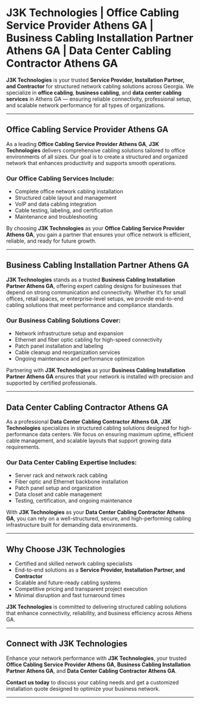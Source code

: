 # J3K Technologies | Office Cabling Service Provider Athens GA | Business Cabling Installation Partner Athens GA | Data Center Cabling Contractor Athens GA

**J3K Technologies** is your trusted **Service Provider, Installation Partner, and Contractor** for structured network cabling solutions across Georgia. We specialize in **office cabling**, **business cabling**, and **data center cabling services** in Athens GA — ensuring reliable connectivity, professional setup, and scalable network performance for all types of organizations.

---

## Office Cabling Service Provider Athens GA

As a leading **Office Cabling Service Provider Athens GA**, **J3K Technologies** delivers comprehensive cabling solutions tailored to office environments of all sizes. Our goal is to create a structured and organized network that enhances productivity and supports smooth operations.

### Our Office Cabling Services Include:
- Complete office network cabling installation  
- Structured cable layout and management  
- VoIP and data cabling integration  
- Cable testing, labeling, and certification  
- Maintenance and troubleshooting  

By choosing **J3K Technologies** as your **Office Cabling Service Provider Athens GA**, you gain a partner that ensures your office network is efficient, reliable, and ready for future growth.

---

## Business Cabling Installation Partner Athens GA

**J3K Technologies** stands as a trusted **Business Cabling Installation Partner Athens GA**, offering expert cabling designs for businesses that depend on strong communication and connectivity. Whether it’s for small offices, retail spaces, or enterprise-level setups, we provide end-to-end cabling solutions that meet performance and compliance standards.

### Our Business Cabling Solutions Cover:
- Network infrastructure setup and expansion  
- Ethernet and fiber optic cabling for high-speed connectivity  
- Patch panel installation and labeling  
- Cable cleanup and reorganization services  
- Ongoing maintenance and performance optimization  

Partnering with **J3K Technologies** as your **Business Cabling Installation Partner Athens GA** ensures that your network is installed with precision and supported by certified professionals.

---

## Data Center Cabling Contractor Athens GA

As a professional **Data Center Cabling Contractor Athens GA**, **J3K Technologies** specializes in structured cabling solutions designed for high-performance data centers. We focus on ensuring maximum uptime, efficient cable management, and scalable layouts that support growing data requirements.

### Our Data Center Cabling Expertise Includes:
- Server rack and network rack cabling  
- Fiber optic and Ethernet backbone installation  
- Patch panel setup and organization  
- Data closet and cable management  
- Testing, certification, and ongoing maintenance  

With **J3K Technologies** as your **Data Center Cabling Contractor Athens GA**, you can rely on a well-structured, secure, and high-performing cabling infrastructure built for demanding data environments.

---

## Why Choose J3K Technologies

- Certified and skilled network cabling specialists  
- End-to-end solutions as a **Service Provider, Installation Partner, and Contractor**  
- Scalable and future-ready cabling systems  
- Competitive pricing and transparent project execution  
- Minimal disruption and fast turnaround times  

**J3K Technologies** is committed to delivering structured cabling solutions that enhance connectivity, reliability, and business efficiency across Athens GA.

---

## Connect with J3K Technologies

Enhance your network performance with **J3K Technologies**, your trusted **Office Cabling Service Provider Athens GA**, **Business Cabling Installation Partner Athens GA**, and **Data Center Cabling Contractor Athens GA**.  

**Contact us today** to discuss your cabling needs and get a customized installation quote designed to optimize your business network.

---
